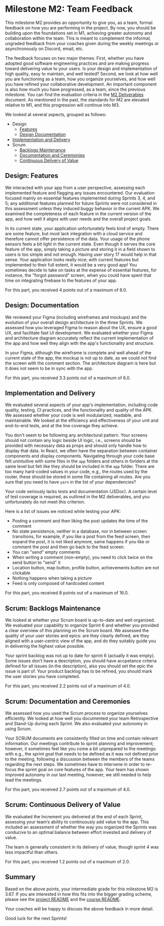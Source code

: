 # Milestone M2: Team Feedback

This milestone M2 provides an opportunity to give you, as a team, formal feedback on how you are performing in the project. By now, you should be building upon the foundations set in M1, achieving greater autonomy and collaboration within the team. This is meant to complement the informal, ungraded feedback from your coaches given during the weekly meetings or asynchronously on Discord, email, etc.

The feedback focuses on two major themes:
First, whether you have adopted good software engineering practices and are making progress toward delivering value to your users.
Is your design and implementation of high quality, easy to maintain, and well tested?
Second, we look at how well you are functioning as a team, how you organize yourselves, and how well you have refined your collaborative development.
An important component is also how much you have progressed, as a team, since the previous milestone.
You can find the evaluation criteria in the [M2 Deliverables](https://github.com/swent-epfl/public/blob/main/project/M2.md) document.
As mentioned in the past, the standards for M2 are elevated relative to M1, and this progression will continue into M3.

We looked at several aspects, grouped as follows:

 - Design
   - [Features](#design-features)
   - [Design Documentation](#design-documentation)
 - [Implementation and Delivery](#implementation-and-delivery)
 - Scrum
   - [Backlogs Maintenance](#scrum-backlogs-maintenance)
   - [Documentation and Ceremonies](#scrum-documentation-and-ceremonies)
   - [Continuous Delivery of Value](#scrum-continuous-delivery-of-value)

## Design: Features

We interacted with your app from a user perspective, assessing each implemented feature and flagging any issues encountered. Our evaluation focused mainly on essential features implemented during Sprints 3, 4, and 5; any additional features planned for future Sprints were not considered in this assessment unless they induced buggy behavior in the current APK.
We examined the completeness of each feature in the current version of the app, and how well it aligns with user needs and the overall project goals.


In its current state, your application unfortunately feels kind of empty. There are some feature, but most lack integration with a cloud service and therefore cannot offer persistence of the data. Your usage of the phone sensors feels a bit light in the current state. Even though it serves the core feature of the app, simply taking a picture and storing it in a field shown to users is too simple and not enough. Having user story 17 would help in that sense.
Your application looks really nice; with current features but implemented to their full extent, it would be a very good app!
You sometimes decide to take on tasks at the expense of essential features, for instance, the "forgot password" screen, when you could have spent that time on integrating firebase to the features of your app.


For this part, you received 4 points out of a maximum of 8.0.

## Design: Documentation

We reviewed your Figma (including wireframes and mockups) and the evolution of your overall design architecture in the three Sprints.
We assessed how you leveraged Figma to reason about the UX, ensure a good UX, and facilitate fast UI development.
We evaluated whether your Figma and architecture diagram accurately reflect the current implementation of the app and how well they align with the app's functionality and structure.


In your Figma, although the wireframe is complete and well ahead of the current state of the app, the mockup is not up to date, as we could not find the screen with the comment section.
The architecture diagram is here but it does not seem to be in sync with the app.


For this part, you received 3.3 points out of a maximum of 6.0.

## Implementation and Delivery

We evaluated several aspects of your app's implementation, including code quality, testing, CI practices, and the functionality and quality of the APK.
We assessed whether your code is well modularized, readable, and maintainable.
We looked at the efficiency and effectiveness of your unit and end-to-end tests, and at the line coverage they achieve.


You don't seem to be following any architectural pattern. Your screens should not contain any logic beside UI logic, i.e., screens should be provided with necessary data as props and should only handle how to display that data. In React, we often have the separation between container components and display components. Navigating through your code base felt unintuitive with some files in the `app` folders and others in forlders at the same level but felt like they should be included in the `app` folder.
There are too many hard-coded values in your code, e.g., the routes used by the router, these should be stored in some file containing all routes. Are you sure that you need to have `yarn` in the list of your dependencies? 

Your code seriously lacks tests and documentation (JSDoc). A certain level of test coverage is required, as outlined in the M2 deliverables, and you unfortunately do not meet this criterion.

Here is a list of issues we noticed while testing your APK:
- Posting a comment and then liking the post updates the time of the comment
- No state persistence, neither in a database, nor in between screen transitions, for example, if you like a post from the feed screen, then expand the post, it is not liked anymore, same happens if you like or comment the post and then go back to the feed screen.
- You can "send" empty comments
- When writing a comment (non-empty), you need to click twice on the send button to "send" it
- Location button, map button, profile button, achievements button are not clickable
- Nothing happens when taking a picture
- Feed is only composed of hardcoded content


For this part, you received 8 points out of a maximum of 16.0.

## Scrum: Backlogs Maintenance

We looked at whether your Scrum board is up-to-date and well organized.
We evaluated your capability to organize Sprint 6 and whether you provided a clear overview of this planning on the Scrum board.
We assessed the quality of your user stories and epics: are they clearly defined, are they aligned with a user-centric view of the app, and do they suitably guide you in delivering the highest value possible.


Your sprint backlog was not up to date for sprint 6 (actually it was empty). Some issues don't have a description, you should have accpetance criteria defined for all issues (in the description), also you should set the epic the issue is part of.
Your product backlog has to be refined, you should mark the user stories you have completed.


For this part, you received 2.2 points out of a maximum of 4.0.

## Scrum: Documentation and Ceremonies

We assessed how you used the Scrum process to organize yourselves efficiently.
We looked at how well you documented your team Retrospective and Stand-Up during each Sprint.
We also evaluated your autonomy in using Scrum.


Your SCRUM documents are consistently filled on time and contain relevant information.
Our meetings contribute to sprint planning and improvement; however, it sometimes feel like you come a bit unprepared to the meetings: with e.g., the sprint goal that needs to be defined as it was not defined prior to the meeting, following a discussion between the members of the teams regarding the next steps.
We sometimes have to intervene in order to re-focus the sprint goal on core features of the app.
Your team has shown improved autonomy in our last meeting, however, we still needed to help lead the meetings.


For this part, you received 2.7 points out of a maximum of 4.0.

## Scrum: Continuous Delivery of Value

We evaluated the Increment you delivered at the end of each Sprint, assessing your team’s ability to continuously add value to the app.
This included an assessment of whether the way you organized the Sprints was conducive to an optimal balance between effort invested and delivery of value.


The team is generally consistent in its delivery of value, though sprint 4 was less impactful than others.


For this part, you received 1.2 points out of a maximum of 2.0.

## Summary

Based on the above points, your intermediate grade for this milestone M2 is 3.67. If you are interested in how this fits into the bigger grading scheme, please see the [project README](https://github.com/swent-epfl/public/blob/main/project/README.md) and the [course README](https://github.com/swent-epfl/public/blob/main/README.md).

Your coaches will be happy to discuss the above feedback in more detail.

Good luck for the next Sprints!
